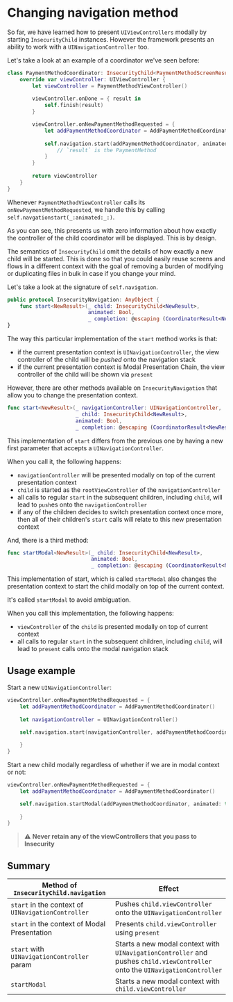 # Changing navigation method

So far, we have learned how to present `UIViewControllers` modally by starting `InsecurityChild` instances. However the framework presents an ability to work with a `UINavigationController` too.

Let's take a look at an example of a coordinator we've seen before:

```swift
class PaymentMethodCoordinator: InsecurityChild<PaymentMethodScreenResult> {
    override var viewController: UIViewController {
        let viewController = PaymentMethodViewController()
        
        viewController.onDone = { result in
            self.finish(result)
        }

        viewController.onNewPaymentMethodRequested = {
            let addPaymentMethodCoordinator = AddPaymentMethodCoordinator()
            
            self.navigation.start(addPaymentMethodCoordinator, animated: true) { result in
                // `result` is the PaymentMethod
            }
        }
        
        return viewController
    }
}
```

Whenever `PaymentMethodViewController` calls its `onNewPaymentMethodRequested`, we handle this by calling `self.navgationstart(_:animated:_:)`.

As you can see, this presents us with zero information about how exactly the controller of the child coordinator will be displayed. This is by design.

The semantics of `InsecurityChild` omit the details of how exactly a new child will be started. This is done so that you could easily reuse screens and flows in a different context with the goal of removing a burden of modifying or duplicating files in bulk in case if you change your mind.

Let's take a look at the signature of `self.navigation`.

```swift
public protocol InsecurityNavigation: AnyObject {
    func start<NewResult>(_ child: InsecurityChild<NewResult>,
                          animated: Bool,
                          _ completion: @escaping (CoordinatorResult<NewResult>) -> Void)
}
```
The way this particular implementation of the `start` method works is that:
- if the current presentation context is `UINavigationController`, the view controller of the child will be *pushed* onto the navigation stack
- if the current presentation context is Modal Presentation Chain, the view controller of the child will be shown via `present`

However, there are other methods available on `InsecurityNavigation` that allow you to change the presentation context.

```swift
func start<NewResult>(_ navigationController: UINavigationController,
                      _ child: InsecurityChild<NewResult>,
                      animated: Bool,
                      _ completion: @escaping (CoordinatorResult<NewResult>) -> Void)
```

This implementation of `start` differs from the previous one by having a new first parameter that accepts a `UINavigationController`.

When you call it, the following happens:
- `navigationController` will be presented modally on top of the current presentation context
- `child` is started as the `rootViewController` of the `navigationController`
- all calls to regular `start` in the subsequent children, including `child`, will lead to `push`es onto the `navigationController`
- if any of the children decides to switch presentation context once more, then all of their children's `start` calls will relate to this new presentation context

And, there is a third method:

```swift
func startModal<NewResult>(_ child: InsecurityChild<NewResult>,
                           animated: Bool,
                           _ completion: @escaping (CoordinatorResult<NewResult>) -> Void)
```
This implementation of start, which is called `startModal` also changes the presentation context to start the child modally on top of the current context.

It's called `startModal` to avoid ambiguation.

When you call this implementation, the following happens:
- `viewController` of the `child` is presented modally on top of current context
- all calls to regular `start` in the subsequent children, including `child`, will lead to `present` calls onto the modal navigation stack

## Usage example

Start a new `UINavigationController`:
```swift
viewController.onNewPaymentMethodRequested = {
    let addPaymentMethodCoordinator = AddPaymentMethodCoordinator()
    
    let navigationController = UINavigationController()

    self.navigation.start(navigationController, addPaymentMethodCoordinator, animated: true) { result in
        
    }
}
```

Start a new child modally regardless of whether if we are in modal context or not:
```swift
viewController.onNewPaymentMethodRequested = {
    let addPaymentMethodCoordinator = AddPaymentMethodCoordinator()

    self.navigation.startModal(addPaymentMethodCoordinator, animated: true) { result in
        
    }
}
```

> ⚠️ **Never retain any of the viewControllers that you pass to Insecurity**

## Summary
Method of `InsecurityChild.navigation`|Effect
---|---
`start` in the context of `UINavigationController`|Pushes `child.viewController` onto the `UINavigationController`
`start` in the context of Modal Presentation|Presents `child.viewController` using `present`
`start` with `UINavigationController` param|Starts a new modal context with `UINavigationController` and pushes `child.viewController` onto the `UINavigationController`
`startModal`|Starts a new modal context with `child.viewController`
